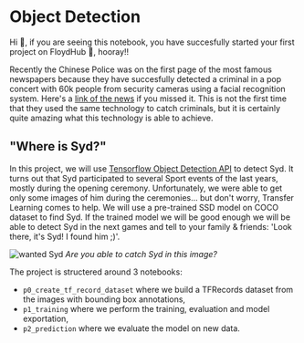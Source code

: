 # Object Detection

Hi 🙂, if you are seeing this notebook, you have succesfully started your first project on FloydHub 🚀, hooray!!


Recently the Chinese Police was on the first page of the most famous newspapers because they have succesfully detected a criminal in a pop concert with 60k people from security cameras using a facial recognition system. Here's a [link of the news](http://www.bbc.com/news/world-asia-china-43751276) if you missed it. This is not the first time that they used the same technology to catch criminals, but it is certainly quite amazing what this technology is able to achieve.

## "Where is Syd?"

In this project, we will use [Tensorflow Object Detection API](https://github.com/tensorflow/models/tree/master/research/object_detection) to detect Syd. It turns out that Syd participated to several Sport events of the last years, mostly during the opening ceremony. Unfortunately, we were able to get only some images of him during the ceremonies... but don't worry, Transfer Learning comes to help. We will use a pre-trained SSD model on COCO dataset to find Syd. If the trained model we will be good enough we will be able to detect Syd in the next games and tell to your family & friends: 'Look there, it's Syd! I found him ;)'.

![wanted Syd](https://raw.githubusercontent.com/floydhub/object-detection-template/master/images/wanted-syd.jpg)
*Are you able to catch Syd in this image?*

The project is structered around 3 notebooks:

- `p0_create_tf_record_dataset` where we build a TFRecords dataset from the images with bounding box annotations,
- `p1_training` where we perform the training, evaluation and model exportation,
- `p2_prediction` where we evaluate the model on new data.